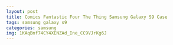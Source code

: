 ```yaml
---
layout: post
title: Comics Fantastic Four The Thing Samsung Galaxy S9 Case
tags: samsung galaxy s9
categories: samsung
img: 1KAqBnf74CY4XENZAd_Ine_CC9VJrKg6J
---
```

